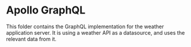 # Apollo GraphQL

This folder contains the GraphQL implementation for the weather application server. It is using a weather API as a datasource, and uses the relevant data from it.
